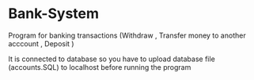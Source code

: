 # Bank-System
Program for banking transactions (Withdraw , Transfer money to another acccount , Deposit )

It is connected to database so you have to upload database file (accounts.SQL) to localhost before running the program
